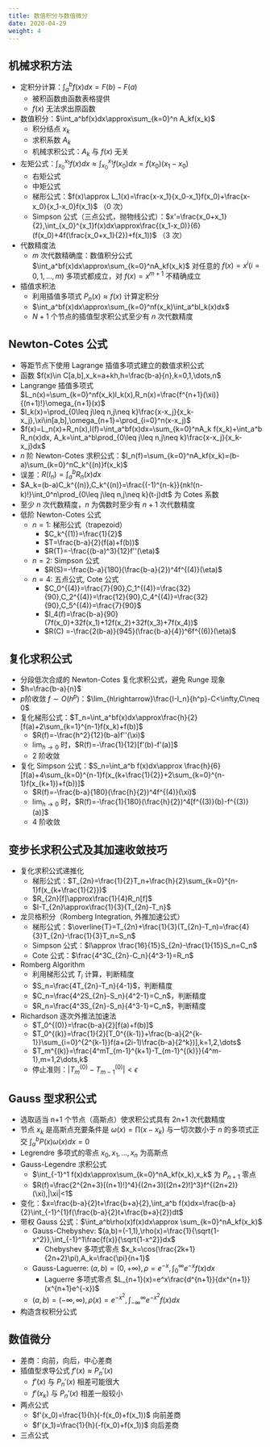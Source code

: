 ```yaml
---
title: 数值积分与数值微分
date: 2020-04-29
weight: 4
---
```


## 机械求积方法

- 定积分计算：$\int_a^b f(x)dx=F(b)-F(a)$
  - 被积函数由函数表格提供
  - $f(x)$ 无法求出原函数
- 数值积分：$\int_a^bf(x)dx\approx\sum_{k=0}^n A_kf(x_k)$
  - 积分结点 $x_k$
  - 求积系数 $A_k$
  - 机械求积公式：$A_k$ 与 $f(x)$ 无关
- 左矩公式：$\int_{x_0}^{x_1}f(x)dx\approx\int_{x_0}^{x_1}f(x_0)dx=f(x_0)(x_1-x_0)$
  - 右矩公式
  - 中矩公式
  - 梯形公式：$f(x)\approx L_1(x)=\frac{x-x_1}{x_0-x_1}f(x_0)+\frac{x-x_0}{x_1-x_0}f(x_1)$ （0 次）
  - Simpson 公式（三点公式，抛物线公式）：$x'=\frac{x_0+x_1}{2},\int_{x_0}^{x_1}f(x)dx\approx\frac{(x_1-x_0)}{6}(f(x_0)+4f(\frac{x_0+x_1}{2})+f(x_1))$ （3 次）
- 代数精度法
  - $m$ 次代数精确度：数值积分公式 $\int_a^bf(x)dx\approx\sum_{k=0}^nA_kf(x_k)$ 对任意的 $f(x)=x^i(i=0,1,\dots,m)$ 多项式都成立，对 $f(x)=x^{m+1}$ 不精确成立
- 插值求积法
  - 利用插值多项式 $P_n(x)\approx f(x)$ 计算定积分
  - $\int_a^bf(x)dx\approx\sum_{k=0}^nf(x_k)\int_a^bl_k(x)dx$
  - $N+1$ 个节点的插值型求积公式至少有 $n$ 次代数精度

## Newton-Cotes 公式

- 等距节点下使用 Lagrange 插值多项式建立的数值求积公式
- 函数 $f(x)\in C[a,b],x_k=a+kh,h=\frac{b-a}{n},k=0,1,\dots,n$
- Langrange 插值多项式 $L_n(x)=\sum_{k=0}^nf(x_k)l_k(x),R_n(x)=\frac{f^{n+1}(\xi)}{(n+1)!}\omega_{n+1}(x)$
- $l_k(x)=\prod_{0\leq j\leq n,j\neq k}\frac{x-x_j}{x_k-x_j},\xi\in[a,b],\omega_{n+1}=\prod_{i=0}^n(x-x_j)$
- $f(x)=L_n(x)+R_n(x),I(f)=\int_a^bf(x)dx=\sum_{k=0}^nA_k f(x_k)+\int_a^b R_n(x)dx, A_k=\int_a^b\prod_{0\leq j\leq n,j\neq k}\frac{x-x_j}{x_k-x_j}dx$
- $n$ 阶 Newton-Cotes 求积公式：$I_n(f)=\sum_{k=0}^nA_kf(x_k)=(b-a)\sum_{k=0}^nC_k^{(n)}f(x_k)$
- 误差：$R(I_n)=\int_a^bR_n(x)dx$
- $A_k=(b-a)C_k^{(n)},C_k^{(n)}=\frac{(-1)^{n-k}}{nk!(n-k)!}\int_0^n\prod_{0\leq j\leq n,j\neq k}(t-j)dt$ 为 Cotes 系数
- 至少 $n$ 次代数精度，$n$ 为偶数时至少有 $n+1$ 次代数精度
- 低阶 Newton-Cotes 公式
  - $n=1$: 梯形公式（trapezoid）
    - $C_k^{(1)}=\frac{1}{2}$
    - $T=\frac{b-a}{2}(f(a)+f(b))$
    - $R(T)=-\frac{(b-a)^3}{12}f''(\eta)$
  - $n=2$: Simpson 公式
    - $R(S)=-\frac{b-a}{180}(\frac{b-a}{2})^4f^{(4)}(\eta)$
  - $n=4$: 五点公式, Cote 公式
    - $C_0^{(4)}=\frac{7}{90},C_1^{(4)}=\frac{32}{90},C_2^{(4)}=\frac{12}{90},C_4^{(4)}=\frac{32}{90},C_5^{(4)}=\frac{7}{90}$
    - $I_4(f)=\frac{b-a}{90}(7f(x_0)+32f(x_1)+12f(x_2)+32f(x_3)+7f(x_4))$
    - $R(C) =-\frac{2(b-a)}{945}(\frac{b-a}{4})^6f^{(6)}(\eta)$

## 复化求积公式

- 分段低次合成的 Newton-Cotes 复化求积公式，避免 Runge 现象
- $h=\frac{b-a}{n}$
- $p$阶收敛 $f\sim O(h^p)$：$\lim_{h\rightarrow}\frac{I-I_n}{h^p}-C<\infty,C\neq 0$
- 复化梯形公式：$T_n=\int_a^bf(x)dx\approx\frac{h}{2}[f(a)+2\sum_{k=1}^{n-1}f(x_k)+f(b)]$
  - $R(f)=-\frac{h^2}{12}(b-a)f''(\xi)$
  - $\lim_{h\rightarrow 0}$ 时，$R(f)=-\frac{1}{12}[f'(b)-f'(a)]$
  - 2 阶收敛
- 复化 Simpson 公式：$S_n=\int_a^b f(x)dx\approx \frac{h}{6}[f(a)+4\sum_{k=0}^{n-1}f(x_{k+\frac{1}{2}}+2\sum_{k=0}^{n-1}f(x_{k+1})+f(b))]$
  - $R(f)=-\frac{b-a}{180}(\frac{h}{2})^4f^{(4)}(\xi)$
  - $\lim_{h\rightarrow 0}$ 时，$R(f)=-\frac{1}{180}(\frac{h}{2})^4[f^{(3)}(b)-f^{(3)}(a)]$
  - 4 阶收敛

## 变步长求积公式及其加速收敛技巧

- 复化求积公式递推化
  - 梯形公式：$T_{2n}=\frac{1}{2}T_n+\frac{h}{2}\sum_{k=0}^{n-1}f(x_{k+\frac{1}{2}})$
  - $R_{2n}[f]\approx\frac{1}{4}R_n[f]$
  - $I-T_{2n}\approx\frac{1}{3}{T_{2n}-T_n}$
- 龙贝格积分（Romberg Integration, 外推加速公式）
  - 梯形公式：$\overline{T}=T_{2n}+\frac{1}{3}(T_{2n}-T_n)=\frac{4}{3}T_{2n}-\frac{1}{3}T_n=S_n$
  - Simpson 公式：$I\approx \frac{16}{15}S_{2n}-\frac{1}{15}S_n=C_n$
  - Cote 公式：$\frac{4^3C_{2n}-C_n}{4^3-1}=R_n$
- Romberg Algorithm
  - 利用梯形公式 $T_i$ 计算，判断精度
  - $S_n=\frac{4T_{2n}-T_n}{4-1}$，判断精度
  - $C_n=\frac{4^2S_{2n}-S_n}{4^2-1}=C_n$，判断精度
  - $R_n=\frac{4^3S_{2n}-S_n}{4^3-1}=C_n$，判断精度
- Richardson 逐次外推法加速法
  - $T_0^{(0)}=\frac{b-a}{2}[f(a)+f(b)]$
  - $T_0^{(k)}=\frac{1}{2}[T_0^{(k-1)}+\frac{b-a}{2^{k-1}}\sum_{i=0}^{2^{k-1}}f(a+(2i-1)\frac{b-a}{2^k})],k=1,2,\dots$
  - $T_m^{(k)}=\frac{4^mT_{m-1}^{k+1}-T_{m-1}^{(k)}}{4^m-1},m=1,2\dots,k$
  - 停止准则：$|T_m^{(0)}-T_{m-1}^{(0)}|<\epsilon$

## Gauss 型求积公式

- 选取适当 n+1 个节点（高斯点）使求积公式具有 2n+1 次代数精度
- 节点 $x_k$ 是高斯点充要条件是 $\omega(x)=\prod(x-x_k)$ 与一切次数小于 $n$ 的多项式正交 $\int_a^bP(x)\omega(x)dx=0$
- Legrendre 多项式的零点 $x_0,x_1,\dots, x_n$ 为高斯点
- Gauss-Legendre 求积公式
  - $\int_{-1}^1 f(x)dx\approx\sum_{k=0}^nA_kf(x_k),x_k$ 为 $P_{n+1}$ 零点
  - $R(f)=\frac{2^{2n+3}[(n+1)!]^4}{(2n+3)[(2n+2)!]^3}f^{(2n+2)}(\xi),|\xi|<1$
- 变化：$x=\frac{b-a}{2}t+\frac{b+a}{2},\int_a^b f(x)dx=\frac{b-a}{2}\int_{-1}^{1}f(\frac{b-a}{2}t+\frac{b+a}{2})dt$
- 带权 Gauss 公式：$\int_a^b\rho(x)f(x)dx\approx \sum_{k=0}^nA_kf(x_k)$
  - Gauss-Chebyshev: $(a,b)=(-1,1),\rho(x)=\frac{1}{\sqrt{1-x^2}},\int_{-1}^1\frac{f(x)}{\sqrt{1-x^2}}dx$
    - Chebyshev 多项式零点 $x_k=\cos(\frac{2k+1}{2n+2}\pi),A_k=\frac{\pi}{n+1}$
  - Gauss-Laguerre: $(a,b)=(0,+\infty),\rho=e^{-x},\int_{0}^{\infty}e^{-x}f(x)dx$
    - Laguerre 多项式零点 $L_{n+1}(x)=e^x\frac{d^{n+1}}{dx^{n+1}}(x^{n+1}e^{-x})$
  - $(a,b)=(-\infty,\infty),\rho(x)=e^{-x^2},\int_{-\infty}^{\infty}e^{-x^2}f(x)dx$
- 构造含权积分公式

## 数值微分

- 差商：向前，向后，中心差商
- 插值型求导公式 $f'(x)\approx P_n'(x)$
  - $f'(x)$ 与 $P_n'(x)$ 相差可能很大
  - $f'(x_k)$ 与 $P_n'(x)$ 相差一般较小
- 两点公式
  - $f'(x_0)=\frac{1}{h}(-f(x_0)+f(x_1))$ 向前差商
  - $f'(x_1)=\frac{1}{h}(-f(x_0)+f(x_1))$ 向后差商
- 三点公式
